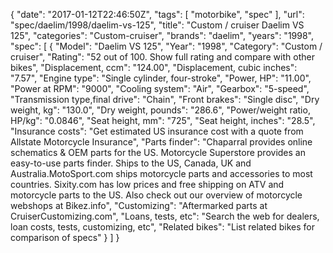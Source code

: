 {
    "date": "2017-01-12T22:46:50Z",
    "tags": [
        "motorbike",
        "spec"
    ],
    "url": "spec\/daelim\/1998\/daelim-vs-125",
    "title": "Custom \/ cruiser Daelim VS 125",
    "categories": "Custom-cruiser",
    "brands": "daelim",
    "years": "1998",
    "spec": [
        {
            "Model": "Daelim VS 125",
            "Year": "1998",
            "Category": "Custom \/ cruiser",
            "Rating": "52 out of 100. Show full rating and compare with other bikes",
            "Displacement, ccm": "124.00",
            "Displacement, cubic inches": "7.57",
            "Engine type": "Single cylinder, four-stroke",
            "Power, HP": "11.00",
            "Power at RPM": "9000",
            "Cooling system": "Air",
            "Gearbox": "5-speed",
            "Transmission type,final drive": "Chain",
            "Front brakes": "Single disc",
            "Dry weight, kg": "130.0",
            "Dry weight, pounds": "286.6",
            "Power\/weight ratio, HP\/kg": "0.0846",
            "Seat height, mm": "725",
            "Seat height, inches": "28.5",
            "Insurance costs": "Get estimated US insurance cost with a quote from Allstate Motorcycle Insurance",
            "Parts finder": "Chaparral provides online schematics & OEM parts for the US.   Motorcycle Superstore provides an easy-to-use parts finder. Ships to the US, Canada, UK and Australia.MotoSport.com ships motorcycle parts and accessories to most countries.    Sixity.com has low prices and free shipping on ATV and motorcycle parts to the US. Also check out our overview of motorcycle webshops at Bikez.info",
            "Customizing": "Aftermarked parts at CruiserCustomizing.com",
            "Loans, tests, etc": "Search the web for dealers, loan costs, tests, customizing, etc",
            "Related bikes": "List related bikes for comparison of specs"
        }
    ]
}